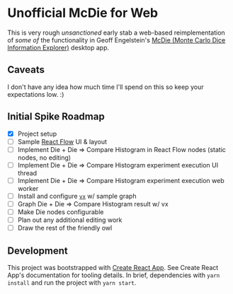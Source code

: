 # Unofficial McDie for Web

This is very rough _unsanctioned_ early stab a web-based reimplementation of _some of_ the functionality in Geoff Engelstein's [McDie (Monte Carlo Dice Information Explorer)](https://gengelstein.itch.io/mcdie) desktop app.

## Caveats

I don't have any idea how much time I'll spend on this so keep your expectations low. :)

## Initial Spike Roadmap

- [x] Project setup
- [ ] Sample [React Flow](https://reactflow.dev/) UI & layout
- [ ] Implement Die + Die => Compare Histogram in React Flow nodes (static nodes, no editing)
- [ ] Implement Die + Die => Compare Histogram experiment execution UI thread
- [ ] Implement Die + Die => Compare Histogram experiment execution web worker
- [ ] Install and configure [`vx`](https://vx-demo.vercel.app/) w/ sample graph
- [ ] Graph Die + Die => Compare Histogram result w/ vx
- [ ] Make Die nodes configurable
- [ ] Plan out any additional editing work
- [ ] Draw the rest of the friendly owl

## Development

This project was bootstrapped with [Create React App](https://github.com/facebook/create-react-app). See Create React App's documentation for tooling details. In brief, dependencies with `yarn install` and run the project with `yarn start`.
